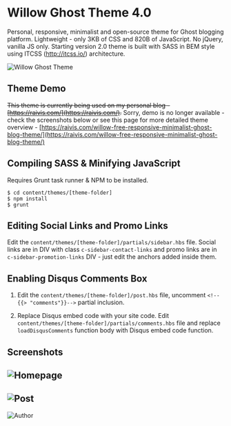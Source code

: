 # Willow Ghost Theme 4.0

Personal, responsive, minimalist and open-source theme for Ghost blogging platform. Lightweight - only 3KB of CSS and 820B of JavaScript. No jQuery, vanilla JS only. Starting version 2.0 theme is built with SASS in BEM style using ITCSS (http://itcss.io/) architecture.

![Willow Ghost Theme](http://i.imgur.com/a8WfkoS.png)

## Theme Demo

~~This theme is currently being used on my personal blog - [https://raivis.com/](https://raivis.com/).~~ Sorry, demo is no longer available - check the screenshots below or see this page for more detailed theme overview - [https://raivis.com/willow-free-responsive-minimalist-ghost-blog-theme/](https://raivis.com/willow-free-responsive-minimalist-ghost-blog-theme/)

## Compiling SASS & Minifying JavaScript

Requires Grunt task runner & NPM to be installed.

    $ cd content/themes/[theme-folder]
    $ npm install
    $ grunt

## Editing Social Links and Promo Links

Edit the `content/themes/[theme-folder]/partials/sidebar.hbs` file. Social links are in DIV with class `c-sidebar-contact-links` and  promo links are in `c-sidebar-promotion-links` DIV - just edit the anchors added inside them.

## Enabling Disqus Comments Box

1. Edit the `content/themes/[theme-folder]/post.hbs` file, uncomment `<!--{{> "comments"}}-->` partial inclusion.

2. Replace Disqus embed code with your site code. Edit `content/themes/[theme-folder]/partials/comments.hbs` file and replace `loadDisqusComments` function body with Disqus embed code function.

## Screenshots

![Homepage](http://i.imgur.com/3xg6fhy.png)
---
![Post](http://i.imgur.com/gHunzOq.png)
---
![Author](http://i.imgur.com/I3W07B2.png)
